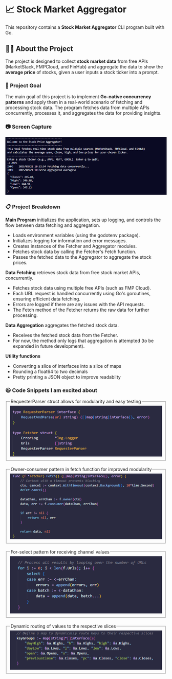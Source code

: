 # 📈 Stock Market Aggregator

This repository contains a **Stock Market Aggregator** CLI program built with Go.

## 🧑‍💻 About the Project

The project is designed to collect **stock market data** from free APIs (MarketStack, FMPCloud, and FinHub) and aggregate the data to show the **average price** of stocks, given a user inputs a stock ticker into a prompt.

### 🎯 Project Goal

The main goal of this project is to implement **Go-native concurrency patterns** and apply them in a real-world scenario of fetching and processing stock data. The program fetches data from multiple APIs concurrently, processes it, and aggregates the data for providing insights.

### 📷 Screen Capture

<p align="center">
<img src="assets/aggregator.png" alt="Stock Price Aggregator CLI program screenshot">
</p>

### 📋 Project Breakdown

**Main Program** initializes the application, sets up logging, and controls the flow between data fetching and aggregation.

- Loads environment variables (using the godotenv package).
- Initializes logging for information and error messages.
- Creates instances of the Fetcher and Aggregator modules.
- Fetches stock data by calling the Fetcher's Fetch function.
- Passes the fetched data to the Aggregator to aggregate the stock prices.

**Data Fetching** retrieves stock data from free stock market APIs, concurrently.

- Fetches stock data using multiple free APIs (such as FMP Cloud).
- Each URL request is handled concurrently using Go's goroutines, ensuring efficient data fetching.
- Errors are logged if there are any issues with the API requests.
- The Fetch method of the Fetcher returns the raw data for further processing.

**Data Aggregation** aggregates the fetched stock data.

- Receives the fetched stock data from the Fetcher.
- For now, the method only logs that aggregation is attempted (to be expanded in future development).

**Utility functions**

- Converting a slice of interfaces into a slice of maps
- Rounding a float64 to two decimals
- Pretty printing a JSON object to improve readabilty

### 😃 Code Snippets I am excited about

<fieldset align="center">
<legend align="left">RequesterParser struct allows for modularity and easy testing</legend>
<img src="assets/requester.png" alt="Fetcher and RequesterParser structs">
</fieldset>

<br />

<fieldset align="center">
<legend align="left">Owner-consumer pattern in fetch function for improved modularity</legend>
<img src="assets/fetch.png" alt="Owner-consumer pattern in fetch function">
</fieldset>

<br />

<fieldset align="center">
<legend align="left">For-select pattern for receiving channel values</legend>
<img src="assets/for-select.png" alt="For-select pattern for receiving channel values">
</fieldset>

<br />

<fieldset align="center">
<legend align="left">Dynamic routing of values to the respective slices</legend>
<img src="assets/dynamic.png" alt="Dynamic routing of values to the respective slices">
</fieldset>
